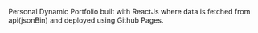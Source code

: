Personal Dynamic Portfolio built with ReactJs where data is fetched from api(jsonBin) and deployed using Github Pages.
